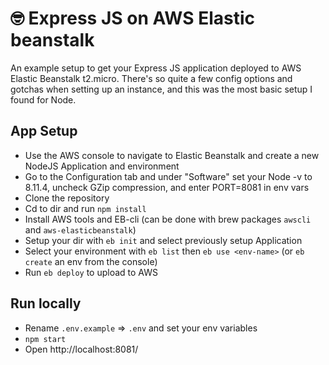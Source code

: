 # 🤓 Express JS on AWS Elastic beanstalk

An example setup to get your Express JS application deployed to AWS Elastic Beanstalk t2.micro. There's so quite a few config options and gotchas when setting up an instance, and this was the most basic setup I found for Node.

## App Setup

* Use the AWS console to navigate to Elastic Beanstalk and create a new NodeJS Application and environment
* Go to the Configuration tab and under "Software" set your Node -v to 8.11.4, uncheck GZip compression, and enter PORT=8081 in env vars
* Clone the repository
* Cd to dir and run `npm install`
* Install AWS tools and EB-cli (can be done with brew packages `awscli` and `aws-elasticbeanstalk`)
* Setup your dir with `eb init` and select previously setup Application
* Select your environment with `eb list` then `eb use <env-name>` (or `eb create` an env from the console)
* Run `eb deploy` to upload to AWS

## Run locally

* Rename `.env.example` => `.env` and set your env variables
* `npm start`
* Open http://localhost:8081/
